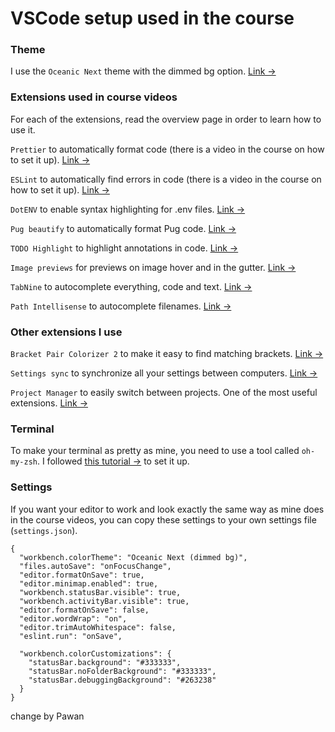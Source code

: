 # VSCode setup used in the course

### Theme

I use the `Oceanic Next` theme with the dimmed bg option. [Link &rarr;](https://marketplace.visualstudio.com/items?itemName=naumovs.theme-oceanicnext)

### Extensions used in course videos

For each of the extensions, read the overview page in order to learn how to use it.

`Prettier` to automatically format code (there is a video in the course on how to set it up). [Link &rarr;](https://marketplace.visualstudio.com/items?itemName=esbenp.prettier-vscode)

`ESLint` to automatically find errors in code (there is a video in the course on how to set it up). [Link &rarr;](https://marketplace.visualstudio.com/items?itemName=dbaeumer.vscode-eslint)

`DotENV` to enable syntax highlighting for .env files. [Link &rarr;](https://marketplace.visualstudio.com/items?itemName=mikestead.dotenv)

`Pug beautify` to automatically format Pug code. [Link &rarr;](https://marketplace.visualstudio.com/items?itemName=mrmlnc.vscode-pugbeautify)

`TODO Highlight` to highlight annotations in code. [Link &rarr;](https://marketplace.visualstudio.com/items?itemName=wayou.vscode-todo-highlight)

`Image previews` for previews on image hover and in the gutter. [Link &rarr;](https://marketplace.visualstudio.com/items?itemName=kisstkondoros.vscode-gutter-preview)

`TabNine` to autocomplete everything, code and text. [Link &rarr;](https://marketplace.visualstudio.com/items?itemName=TabNine.tabnine-vscode)

`Path Intellisense` to autocomplete filenames. [Link &rarr;](https://marketplace.visualstudio.com/items?itemName=christian-kohler.path-intellisense)

### Other extensions I use

`Bracket Pair Colorizer 2` to make it easy to find matching brackets. [Link &rarr;](https://marketplace.visualstudio.com/items?itemName=CoenraadS.bracket-pair-colorizer-2)

`Settings sync` to synchronize all your settings between computers. [Link &rarr;](https://marketplace.visualstudio.com/items?itemName=Shan.code-settings-sync)

`Project Manager` to easily switch between projects. One of the most useful extensions. [Link &rarr;](https://marketplace.visualstudio.com/items?itemName=alefragnani.project-manager)

### Terminal

To make your terminal as pretty as mine, you need to use a tool called `oh-my-zsh`. I followed [this tutorial &rarr;](https://www.freecodecamp.org/news/jazz-up-your-zsh-terminal-in-seven-steps-a-visual-guide-e81a8fd59a38/) to set it up.

### Settings

If you want your editor to work and look exactly the same way as mine does in the course videos, you can copy these settings to your own settings file (`settings.json`).

```
{
  "workbench.colorTheme": "Oceanic Next (dimmed bg)",
  "files.autoSave": "onFocusChange",
  "editor.formatOnSave": true,
  "editor.minimap.enabled": true,
  "workbench.statusBar.visible": true,
  "workbench.activityBar.visible": true,
  "editor.formatOnSave": false,
  "editor.wordWrap": "on",
  "editor.trimAutoWhitespace": false,
  "eslint.run": "onSave",

  "workbench.colorCustomizations": {
    "statusBar.background": "#333333",
    "statusBar.noFolderBackground": "#333333",
    "statusBar.debuggingBackground": "#263238"
  }
}
```

change by Pawan
